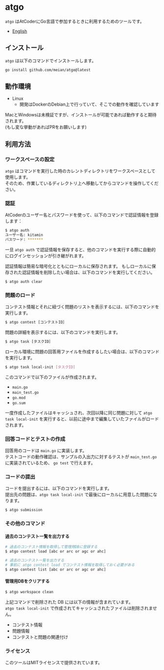 # atgo

`atgo` はAtCoderにGo言語で参加するときに利用するためのツールです。

- [English](README.md)

## インストール

`atgo` は以下のコマンドでインストールします。

```bash
go install github.com/meian/atgo@latest
```

## 動作環境

- Linux
  - 開発はDockerのDebian上で行っていて、そこでの動作を確認しています

MacとWindowsは未検証ですが、インストールが可能であれば動作すると期待されます。  
(もし変な挙動があればPRをお願いします)

## 利用方法

### ワークスペースの設定

`atgo` はコマンドを実行した時のカレントディレクトリをワークスペースとして使用します。  
そのため、作業しているディレクトリ上へ移動してからコマンドを操作してください。

### 認証

AtCoderのユーザー名とパスワードを使って、以下のコマンドで認証情報を登録します：

```bash
$ atgo auth
ユーザー名: kitamin
パスワード: *******
```

一旦 `atgo auth` で認証情報を保存すると、他のコマンドを実行する際に自動的にログインセッションが引き継がれます。

認証情報は簡易な暗号化とともにローカルに保存されます。
もしローカルに保存された認証情報を削除したい場合は、以下のコマンドを実行してください。

```bash
$ atgo auth clear
```

### 問題のロード

コンテスト情報とそれに紐づく問題のリストを表示するには、以下のコマンドを実行します。

```bash
$ atgo contest [コンテストID］
```

問題の詳細を表示するには、以下のコマンドを実行します。

```bash
$ atgo task [タスクID］
```

ローカル環境に問題の回答用ファイルを作成するしたい場合は、以下のコマンドを実行します。

```bash
$ atgo task local-init [タスクID]
```

このコマンドで以下のファイルが作成されます。

- `main.go`
- `main_test.go`
- `go.mod`
- `go.sum`

一度作成したファイルはキャッシュされ、次回以降に同じ問題に対して `atgo task local-init` を実行すると、以前に途中まで編集していたファイルがロードされます。

### 回答コードとテストの作成

回答用のコードは `main.go` に実装します。  
テストコードの動作確認は、サンプルの入出力に対するテストが `main_test.go` に実装されているため、 `go test` で行えます。

### コードの提出

コードを提出するには、以下のコマンドを実行します。  
提出先の問題は、`atgo task local-init` で最後にローカルに用意した問題になります。

```bash
$ atgo submission
```

### その他のコマンド

#### 過去のコンテスト一覧を出力する

```bash
# 過去のコンテスト情報を取得して管理用DBに登録する
$ atgo contest load [abc or arc or agc or ahc]

# 過去のコンテスト一覧を出力する
# 事前に atgo contest load でコンテスト情報を取得しておく必要がある
$ atgo contest list [abc or arc or agc or ahc]
```

#### 管理用DBをクリアする

```bash
$ atgo workspace clean
```

上記コマンドで削除された DB には以下の情報が含まれています。  
`atgo task local-init` で作成されてキャッシュされたファイルは削除されません。

- コンテスト情報
- 問題情報
- コンテストと問題の関連付け

### ライセンス

このツールはMITライセンスで提供されています。
